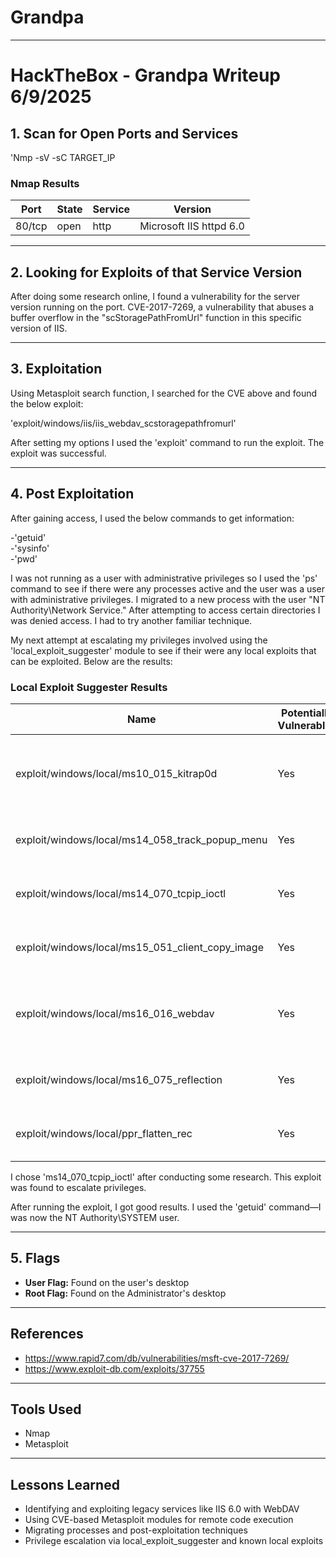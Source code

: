 # Grandpa
--------
# HackTheBox - Grandpa Writeup 6/9/2025

## 1. Scan for Open Ports and Services

'Nmp -sV -sC TARGET_IP

### Nmap Results

| Port   | State | Service | Version               |
|--------|-------|---------|------------------------|
| 80/tcp | open  | http    | Microsoft IIS httpd 6.0 |

---

## 2. Looking for Exploits of that Service Version

After doing some research online, I found a vulnerability for the server version running on the port. CVE-2017-7269, a vulnerability that abuses a buffer overflow in the "scStoragePathFromUrl" function in this specific version of IIS.

---

## 3. Exploitation

Using Metasploit search function, I searched for the CVE above and found the below exploit:

'exploit/windows/iis/iis_webdav_scstoragepathfromurl'

After setting my options I used the 'exploit' command to run the exploit. The exploit was successful.

---

## 4. Post Exploitation

After gaining access, I used the below commands to get information:

-'getuid'  
-'sysinfo'  
-'pwd'  

I was not running as a user with administrative privileges so I used the 'ps' command to see if there were any processes active and the user was a user with administrative privileges. I migrated to a new process with the user "NT Authority\Network Service." After attempting to access certain directories I was denied access. I had to try another familiar technique.

My next attempt at escalating my privileges involved using the 'local_exploit_suggester' module to see if their were any local exploits that can be exploited. Below are the results:

### Local Exploit Suggester Results

| Name                                                   | Potentially Vulnerable? | Check Result                                     |
|--------------------------------------------------------|--------------------------|--------------------------------------------------|
| exploit/windows/local/ms10_015_kitrap0d                | Yes                      | The service is running, but could not be validated |
| exploit/windows/local/ms14_058_track_popup_menu        | Yes                      | The target appears to be vulnerable               |
| exploit/windows/local/ms14_070_tcpip_ioctl             | Yes                      | The target appears to be vulnerable               |
| exploit/windows/local/ms15_051_client_copy_image       | Yes                      | The target appears to be vulnerable               |
| exploit/windows/local/ms16_016_webdav                  | Yes                      | The service is running, but could not be validated |
| exploit/windows/local/ms16_075_reflection              | Yes                      | The target appears to be vulnerable               |
| exploit/windows/local/ppr_flatten_rec                  | Yes                      | The target appears to be vulnerable               |

I chose 'ms14_070_tcpip_ioctl' after conducting some research. This exploit was found to escalate privileges.

After running the exploit, I got good results. I used the 'getuid' command—I was now the NT Authority\SYSTEM user.

---

## 5. Flags

- **User Flag:** Found on the user's desktop  
- **Root Flag:** Found on the Administrator's desktop

---
## References

- https://www.rapid7.com/db/vulnerabilities/msft-cve-2017-7269/
- https://www.exploit-db.com/exploits/37755

---

## Tools Used

- Nmap  
- Metasploit

---

## Lessons Learned

- Identifying and exploiting legacy services like IIS 6.0 with WebDAV  
- Using CVE-based Metasploit modules for remote code execution  
- Migrating processes and post-exploitation techniques  
- Privilege escalation via local_exploit_suggester and known local exploits  

